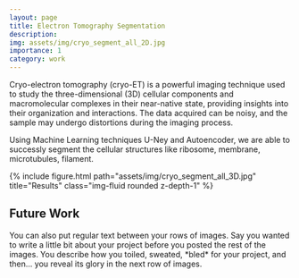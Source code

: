 ```yaml
---
layout: page
title: Electron Tomography Segmentation
description: 
img: assets/img/cryo_segment_all_2D.jpg
importance: 1
category: work
---
```


Cryo-electron tomography (cryo-ET) is a powerful imaging technique used to study the three-dimensional (3D) cellular components and macromolecular complexes in their near-native state, providing insights into their organization and interactions. The data acquired can be noisy, and the sample may undergo distortions during the imaging process. 

Using Machine Learning techniques U-Ney and Autoencoder, we are able to successly segment the cellular structures like ribosome, membrane, microtubules, filament.

<div class="row">
    <div class="col-sm mt-md-0">
        {% include figure.html path="assets/img/cryo_segment_all_3D.jpg" title="Results" class="img-fluid rounded z-depth-1" %}
    </div>
</div>
<h2> Future Work</h2>
You can also put regular text between your rows of images.
Say you wanted to write a little bit about your project before you posted the rest of the images.
You describe how you toiled, sweated, *bled* for your project, and then... you reveal its glory in the next row of images.


